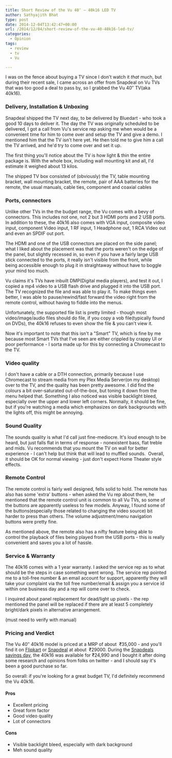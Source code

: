```yaml
---
title: Short Review of the Vu 40″ – 40k16 LED TV
author: Sathyajith Bhat
type: post
date: 2014-12-04T13:42:47+00:00
url: /2014/12/04/short-review-of-the-vu-40-40k16-led-tv/
categories:
  - Opinion
tags:
  - review
  - tv
  - Vu

---
```

I was on the fence about buying a TV since I don't watch it _that_ much, but during their recent sale, I came across an offer from Snapdeal on Vu TVs that was too good a deal to pass by, so I grabbed the Vu 40&#8243; TV(aka 40k16).

### Delivery, Installation & Unboxing

Snapdeal shipped the TV next day, to be delivered by Bluedart - who took a good 10 days to deliver it. The day the TV was originally scheduled to be delivered, I got a call from Vu's service rep asking me when would be a convenient time for him to come over and setup the TV and give a demo. I mentioned him that the TV isn't here yet. He then told me to give him a call the TV arrived, and he'd try to come over and set it up.

The first thing you'll notice about the TV is how light & thin the entire package is. With the whole box, including wall mounting kit and all, I'd estimate it weighed about 13 kilos.

The shipped TV box consisted of (obviously) the TV, table mounting bracket, wall mounting bracket, the remote, pair of AAA batteries for the remote, the usual manuals, cable ties, component and coaxial cables

### Ports, connectors

Unlike other TVs in the the budget range, the Vu comes with a bevy of connectors. This includes not one, not 2 but 3 HDMI ports and 2 USB ports. In addition to these, the 40k16 also comes with VGA input, composite video input, component Video input, 1 RF input, 1 Headphone out, 1 RCA Video out and even an SPDIF out port.

The HDMI and one of the USB connectors are placed on the side panel; what I liked about the placement was that the ports weren't on the edge of the panel, but slightly recessed in, so even if you have a fairly large USB stick connected to the ports, it really isn't visible from the front, while being accessible enough to plug it in straightaway without have to boggle your mind too much.

Vu claims it's TVs have inbuilt DMP(Digital media players), and test it out, I copied a mp4 video to a USB flash drive and plugged it into the USB port. The TV recognized the file and was able to play it. To make things even better, I was able to pause/rewind/fast forward the video right from the remote control, without having to fiddle into the menus.

Unfortunately, the supported file list is pretty limited - though most video/image/audio files should do file, if you copy a vob file(typically found on DVDs), the 40k16 refuses to even show the file & you can't view it.

Now it's important to note that this isn't a "Smart" TV, which is fine by me because most Smart TVs that I've seen are either crippled by crappy UI or poor performance - I sorta made up for this by connecting a Chromecast to the TV.

### Video quality

I don't have a cable or a DTH connection, primarily because I use Chromecast to stream media from my Plex Media Server(on my desktop) over to the TV, and the quality has been pretty awesome. I did find the colours a bit over-saturated out-of-the-box, but toning it down from the menu helped that. Something I also noticed was visible backlight bleed, especially over the upper and lower left corners. Normally, it should be fine, but if you're watching a media which emphasizes on dark backgrounds with the lights off, this might be annoying.

### Sound Quality

The sounds quality is what I'd call just fine-mediocre. It's loud enough to be heard, but just falls flat in terms of response - nonexistent bass, flat treble and mids. Vu recommends that you mount the TV on wall for better experience - I can't help but think that will lead to muffled sounds.  Overall, it should be OK for normal viewing - just don't expect Home Theater style effects.

### Remote Control

The remote control is fairly well designed, fells solid to hold. The remote has also has some 'extra' buttons - when asked the Vu rep about them, he mentioned that the remote control unit is common to all Vu TVs, so some of the buttons are apparently useless to few models. Anyway, I found some of the buttons(especially those related to changing the video source) bit harder to press than others. The volume adjustment/menu navigation buttons were pretty fine.

As mentioned above, the remote also has a nifty feature being able to control the playback of files being played from the USB ports - this is really convenient and saves you a lot of hassle.

### Service & Warranty

The 40k16 comes with a 1 year warranty. I asked the service rep as to what should be the steps in case something went wrong. The service rep pointed me to a toll-free number & an email account for support, apparently they will take your complaint via the toll free number/email & assign you a service id within one business day and a rep will come over to check.

I inquired about panel replacement for dead/light up pixels - the rep mentioned the panel will be replaced if there are at least 5 completely bright/dark pixels in alternative arrangement.

(must need to verify with manual)

### Pricing and Verdict

The Vu 40&#8243; 40k16 model is priced at a MRP of about  ₹35,000 - and you'll find it on <a title="Flipkart listing for 40k16" href="https://www.flipkart.com/vu-40k16-101-cm-40-led-tv/p/itmduh4jupmeqeqw?q=VU+40K16+101+cm+%2840%29+LED+TV&as=on&affid=sathyasath&as-show=on&otracker=start&as-pos=p_1_40k16&pid=TVSDUH4JUPMEQEQW" target="_blank">Flipkart</a> or <a href="https://www.snapdeal.com/product/vu-technologies-40-inch-40k16/530676301?utm_source=aff_prog&utm_campaign=afts&offer_id=17&aff_id=27728" target="_blank">Snapdeal</a> at about  ₹29000. During the <a href="https://blog.snapdeal.com/snapdeal-savings-day-1111-savings-like-never-before/" target="_blank">Snapdeals savings day</a>, the 40k16 was available for ₹24,990 and I bought it after doing some research and opinions from folks on twitter - and I should say it's been a good purchase so far.

So overall: if you're looking for a great budget TV, I'd definitely recommend the Vu 40k16.

#### Pros

  * Excellent pricing
  * Great form factor
  * Good video quality
  * Lot of connectors

#### Cons

  * Visible backlight bleed, especially with dark background
  * Meh sound quality
